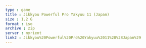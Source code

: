 ```yaml
---
type : game
title : Jikkyou Powerful Pro Yakyuu 11 (Japan)
size : 1.2 G
format : iso
archive : zip
server : myrient
link2 : Jikkyou%20Powerful%20Pro%20Yakyuu%2011%20%28Japan%29
---
```

